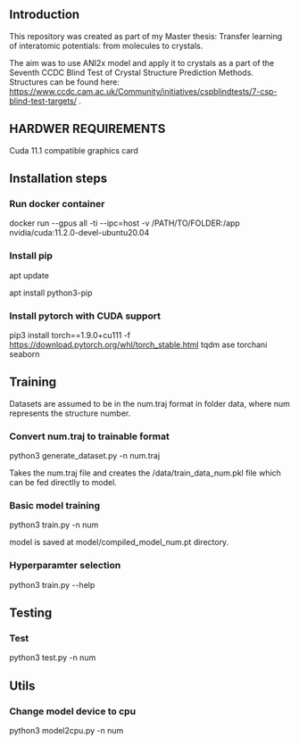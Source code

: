 ## Introduction

This repository was created as part of my Master thesis: Transfer learning of interatomic potentials: from molecules to crystals. 

The aim was to use ANI2x model and apply it to crystals as a part of the Seventh CCDC Blind Test of Crystal
Structure Prediction Methods. Structures can be found here: https://www.ccdc.cam.ac.uk/Community/initiatives/cspblindtests/7-csp-blind-test-targets/ . 

## HARDWER REQUIREMENTS

Cuda 11.1 compatible graphics card

## Installation steps 

### Run docker container 

docker run  --gpus all   -ti --ipc=host  -v /PATH/TO/FOLDER:/app nvidia/cuda:11.2.0-devel-ubuntu20.04

### Install pip 

apt update 

apt install python3-pip

### Install pytorch with CUDA support 

pip3 install torch==1.9.0+cu111 -f https://download.pytorch.org/whl/torch_stable.html tqdm ase torchani seaborn 

## Training

Datasets are assumed to be in the num.traj format in folder data, where num represents the structure number. 

### Convert num.traj to trainable format

python3 generate_dataset.py -n num.traj

Takes the num.traj file and creates the /data/train_data_num.pkl file which can be fed directlly to model.

### Basic model training 

python3 train.py -n num

model is saved at model/compiled_model_num.pt directory.

### Hyperparamter selection

python3 train.py --help

## Testing

### Test

python3 test.py -n num

## Utils

### Change model device to cpu

python3 model2cpu.py -n num



